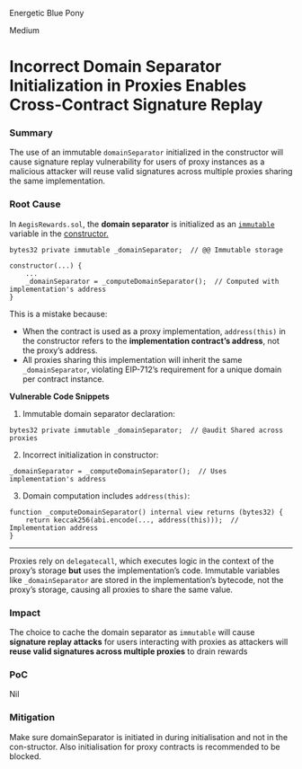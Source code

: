 Energetic Blue Pony

Medium

# Incorrect Domain Separator Initialization in Proxies Enables Cross-Contract Signature Replay

### Summary

The use of an immutable `domainSeparator` initialized in the constructor will cause signature replay vulnerability for users of proxy instances as a malicious attacker  will reuse valid signatures across multiple proxies sharing the same implementation. 

### Root Cause

In `AegisRewards.sol`, the **domain separator** is initialized as an [`immutable`](https://github.com/sherlock-audit/2025-04-aegis-op-grant/blob/main/aegis-contracts/contracts/AegisRewards.sol#L63) variable in the [constructor.](https://github.com/sherlock-audit/2025-04-aegis-op-grant/blob/main/aegis-contracts/contracts/AegisRewards.sol#L65C3-L74C4)
```solidity  
bytes32 private immutable _domainSeparator;  // @@ Immutable storage  

constructor(...) {  
    ...  
    _domainSeparator = _computeDomainSeparator();  // Computed with implementation's address  
}  
```  
This is a mistake because:  
- When the contract is used as a proxy implementation, `address(this)` in the constructor refers to the **implementation contract’s address**, not the proxy’s address.  
- All proxies sharing this implementation will inherit the same `_domainSeparator`, violating EIP-712’s requirement for a unique domain per contract instance.  

 
**Vulnerable Code Snippets**  
1. Immutable domain separator declaration:  
```solidity  
bytes32 private immutable _domainSeparator;  // @audit Shared across proxies  
```  
2. Incorrect initialization in constructor:  
```solidity  
_domainSeparator = _computeDomainSeparator();  // Uses implementation's address  
```  
3. Domain computation includes `address(this)`:  
```solidity  
function _computeDomainSeparator() internal view returns (bytes32) {  
    return keccak256(abi.encode(..., address(this)));  // Implementation address  
}  
```  

--- 

Proxies rely on `delegatecall`, which executes logic in the context of the proxy’s storage **but** uses the implementation’s code. Immutable variables like `_domainSeparator` are stored in the implementation’s bytecode, not the proxy’s storage, causing all proxies to share the same value.

### Impact


The choice to cache the domain separator as `immutable` will cause **signature replay attacks** for users interacting with proxies as  attackers will **reuse valid signatures across multiple proxies** to drain rewards 

### PoC

Nil 

### Mitigation

Make sure domainSeparator is initiated in during initialisation and not in the con-structor. Also initialisation for proxy contracts is recommended to be blocked.